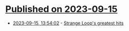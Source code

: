 # [Published on 2023-09-15](index.md)

* [2023-09-15, 13:54:02](https://lobste.rs/s/lca4xn/strange_loop_s_greatest_hits) - [Strange Loop's greatest hits](https://changelog.com/posts/strange-loops-greatest-hits)

